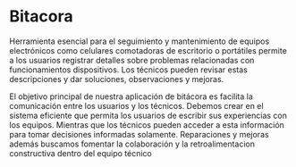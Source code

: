 # Bitacora
Herramienta esencial para el seguimiento y mantenimiento de equipos electrónicos como celulares comotadoras de escritorio o portátiles permite a los usuarios registrar detalles sobre problemas relacionadas con funcionamientos dispositivos. Los técnicos pueden revisar estas descripciones y dar soluciones, observaciones y mejoras.

El objetivo principal de nuestra aplicación de bitácora es facilita la comunicación entre los usuarios y los técnicos. Debemos crear en el sistema eficiente que permita los usuarios de escribir sus experiencias con los equipos. Mientras que los técnicos pueden acceder a esta información para tomar decisiones informadas solamente. Reparaciones y mejoras además buscamos fomentar la colaboración y la retroalimentacion constructiva dentro del equipo técnico
